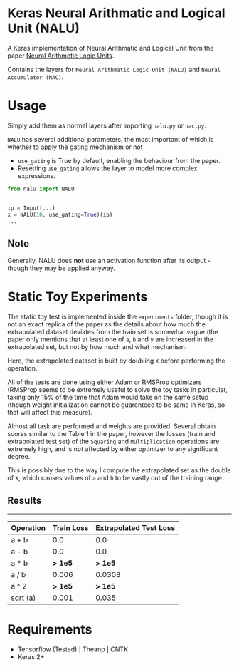 # Keras Neural Arithmatic and Logical Unit (NALU)
A Keras implementation of Neural Arithmatic and Logical Unit from the paper [Neural Arithmetic Logic Units](https://arxiv.org/abs/1808.00508).

Contains the layers for `Neural Arithmatic Logic Unit (NALU)` and `Neural Accumulator (NAC)`.

# Usage

Simply add them as normal layers after importing `nalu.py` or `nac.py`.

`NALU` has several additional parameters, the most important of which is whether to apply the gating mechanism or not

- `use_gating` is True by default, enabling the behaviour from the paper.
- Resetting `use_gating` allows the layer to model more complex expressions.

```python
from nalu import NALU


ip = Input(...)
x = NALU(10, use_gating=True)(ip)
...
```

## Note
Generally, NALU does **not** use an activation function after its output - though they may be applied anyway.

# Static Toy Experiments
The static toy test is implemented inside the `experiments` folder, though it is not an exact replica of the paper as the details about how much the extrapolated dataset deviates from the train set is somewhat vague (the paper only mentions that at least one of `a`, `b` and `y` are increased in the extrapolated set, but not by how much and what mechanism.

Here, the extrapolated dataset is built by doubling `X` before performing the operation.

All of the tests are done using either Adam or RMSProp optimizers (RMSProp seems to be extremely useful to solve the toy tasks in particular, taking only 15% of the time that Adam would take on the same setup (though weight initialization cannot be guarenteed to be same in Keras, so that will affect this measure).

Almost all task are performed and weights are provided. Several obtain scores similar to the Table 1 in the paper, however the losses (train and extrapolated test set) of the `Squaring` and `Multiplication` operations are extremely high, and is not affected by either optimizer to any significant degree.

This is possibly due to the way I compute the extrapolated set as the double of `X`, which causes values of `a` and `b` to be vastly out of the training range.

## Results

---------------------------------------------------
| Operation | Train Loss | Extrapolated Test Loss |
|-----------|------------|------------------------|
|  a + b    | 0.0        |       0.0              |
|  a - b    | 0.0        |       0.0              |
|  a * b    | **> 1e5** |      **> 1e5**      |
|  a / b    | 0.006      |       0.0308           |
|  a ^ 2    | **> 1e5** |       **> 1e5**        |
|  sqrt (a) | 0.001      |       0.035            |

# Requirements

- Tensorflow (Tested) | Theanp | CNTK
- Keras 2+


